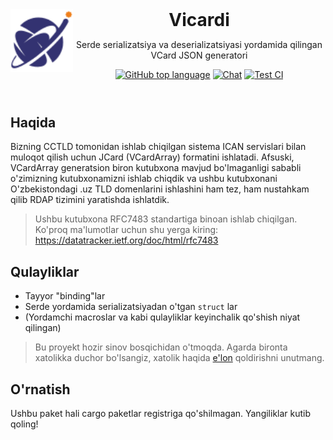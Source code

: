 <header>
<img src="https://raw.githubusercontent.com/uzinfocom-org/website/main/src/images/logo.svg" alt="logo" height="100" align="left">
<h1 style="display: inline">Vicardi</h1>

Serde serializatsiya va deserializatsiyasi yordamida qilingan VCard JSON generatori

[![GitHub top language](https://img.shields.io/github/languages/top/uzinfocom-org/vicardi?style=flat-square&logo=github)](https://github.com/uzinfocom-org/vicardi)
[![Chat](https://img.shields.io/badge/Chat-grey?style=flat-square&logo=telegram)](https://t.me/xinuxuz)
[![Test CI](https://github.com/uzinfocom-org/vicardi/actions/workflows/test.yml/badge.svg)](https://github.com/uzinfocom-org/vicardi/actions/workflows/test.yml)

</header>

## Haqida

Bizning CCTLD tomonidan ishlab chiqilgan sistema ICAN servislari bilan muloqot qilish uchun JCard (VCardArray) formatini ishlatadi. Afsuski,
VCardArray generatsion biron kutubxona mavjud bo'lmaganligi sababli o'zimizning kutubxonamizni ishlab chiqdik va ushbu kutubxonani O'zbekistondagi
.uz TLD domenlarini ishlashini ham tez, ham nustahkam qilib RDAP tizimini yaratishda ishlatdik.

> Ushbu kutubxona RFC7483 standartiga binoan ishlab chiqilgan. Ko'proq ma'lumotlar uchun shu yerga kiring:
> https://datatracker.ietf.org/doc/html/rfc7483

## Qulayliklar

- Tayyor "binding"lar
- Serde yordamida serializatsiyadan o'tgan `struct` lar
- (Yordamchi macroslar va kabi qulayliklar keyinchalik qo'shish niyat qilingan)

> Bu proyekt hozir sinov bosqichidan o'tmoqda. Agarda bironta xatolikka duchor
> bo'lsangiz, xatolik haqida [e'lon](https://github.com/uzinfocom-org/vicardi/issues/new)
> qoldirishni unutmang.

## O'rnatish

Ushbu paket hali cargo paketlar registriga qo'shilmagan. Yangiliklar kutib qoling!